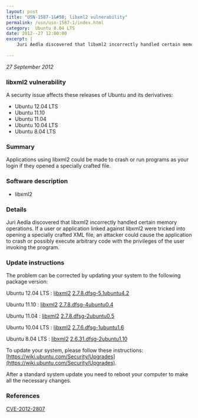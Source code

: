 ```yaml
---
layout: post
title: "USN-1587-1&#58; libxml2 vulnerability"
permalink: /usn/usn-1587-1/index.html
category:  Ubuntu 8.04 LTS
date: 2012--27 12:00:00
excerpt: |
    Juri Aedla discovered that libxml2 incorrectly handled certain memory operations. If a user or application linked against libxml2 were tricked into opening a specially crafted XML file, an attacker could cause the application to crash or possibly execute arbitrary code with the privileges of the user invoking the program. 
    
--- 
```

 
 

*27 September 2012*

### libxml2 vulnerability

A security issue affects these releases of Ubuntu and its derivatives:

* Ubuntu 12.04 LTS
* Ubuntu 11.10
* Ubuntu 11.04
* Ubuntu 10.04 LTS
* Ubuntu 8.04 LTS

### Summary

Applications using libxml2 could be made to crash or run programs as your login if they opened a specially crafted file.

### Software description

* libxml2 

### Details

Juri Aedla discovered that libxml2 incorrectly handled certain memory operations. If a user or application linked against libxml2 were tricked into opening a specially crafted XML file, an attacker could cause the application to crash or possibly execute arbitrary code with the privileges of the user invoking the program. 

### Update instructions

The problem can be corrected by updating your system to the following package version:

Ubuntu 12.04 LTS
 : [libxml2](https://launchpad.net/ubuntu/+source/libxml2) <span> [2.7.8.dfsg-5.1ubuntu4.2](https://launchpad.net/ubuntu/+source/libxml2/2.7.8.dfsg-5.1ubuntu4.2) </span> 

Ubuntu 11.10
 : [libxml2](https://launchpad.net/ubuntu/+source/libxml2) <span> [2.7.8.dfsg-4ubuntu0.4](https://launchpad.net/ubuntu/+source/libxml2/2.7.8.dfsg-4ubuntu0.4) </span> 

Ubuntu 11.04
 : [libxml2](https://launchpad.net/ubuntu/+source/libxml2) <span> [2.7.8.dfsg-2ubuntu0.5](https://launchpad.net/ubuntu/+source/libxml2/2.7.8.dfsg-2ubuntu0.5) </span> 

Ubuntu 10.04 LTS
 : [libxml2](https://launchpad.net/ubuntu/+source/libxml2) <span> [2.7.6.dfsg-1ubuntu1.6](https://launchpad.net/ubuntu/+source/libxml2/2.7.6.dfsg-1ubuntu1.6) </span> 

Ubuntu 8.04 LTS
 : [libxml2](https://launchpad.net/ubuntu/+source/libxml2) <span> [2.6.31.dfsg-2ubuntu1.10](https://launchpad.net/ubuntu/+source/libxml2/2.6.31.dfsg-2ubuntu1.10) </span> 

To update your system, please follow these instructions: [https://wiki.ubuntu.com/Security/Upgrades](https://wiki.ubuntu.com/Security/Upgrades).

After a standard system update you need to reboot your computer to make all the necessary changes. 

### References

 
 [CVE-2012-2807](http://people.ubuntu.com/~ubuntu-security/cve/CVE-2012-2807)
 

